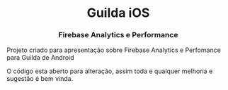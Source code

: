 <h1 align="center"> Guilda iOS </h1>
<h3 align="center"> Firebase Analytics e Performance</h3>

<p> Projeto criado para apresentação sobre Firebase Analytics e Perfomance para Guilda de Android</p>
<p> O código esta aberto para alteração, assim toda e qualquer melhoria e sugestão é bem vinda.</p>
